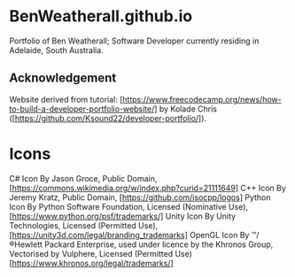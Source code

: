 # BenWeatherall.github.io

Portfolio of Ben Weatherall; Software Developer currently residing in Adelaide, South Australia.

## Acknowledgement
Website derived from tutorial: [https://www.freecodecamp.org/news/how-to-build-a-developer-portfolio-website/] by Kolade Chris ([https://github.com/Ksound22/developer-portfolio/]).


# Icons
C# Icon By Jason Groce, Public Domain, [https://commons.wikimedia.org/w/index.php?curid=21111649]
C++ Icon By Jeremy Kratz, Public Domain, [https://github.com/isocpp/logos]
Python Icon By Python Software Foundation, Licensed (Nominative Use), [https://www.python.org/psf/trademarks/]
Unity Icon By Unity Technologies, Licensed (Permitted Use), [https://unity3d.com/legal/branding_trademarks]
OpenGL Icon By ™/®Hewlett Packard Enterprise, used under licence by the Khronos Group, Vectorised by Vulphere, Licensed (Permitted Use) [https://www.khronos.org/legal/trademarks/]